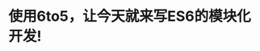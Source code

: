 <!--
layout: post
title: 使用6to5，让今天就来写ES6的模块化开发!
date: 2014-11-05T15:19:50.612Z
comments: true
published: true
keywords:
description:
categories:
-->
# 使用6to5，让今天就来写ES6的模块化开发!